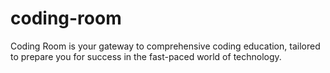 # coding-room
Coding Room is your gateway to comprehensive coding education, tailored to prepare you for success in the fast-paced world of technology.